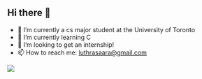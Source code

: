 ## Hi there 👋

<!--
**luthrasaara/luthrasaara** is a ✨ _special_ ✨ repository because its `README.md` (this file) appears on your GitHub profile.

Here are some ideas to get you started:

- 🔭 I’m currently a cs major student at the University of Toronto
- 🌱 I’m currently learning C
- 👯 I’m looking to get an internship!
- 🤔 I’m looking for help with ...
- 💬 Ask me about ...
- 📫 How to reach me: luthrasaara@gmail.com
- 😄 Pronouns: ...
- ⚡ Fun fact: ...
-->

- 🔭 I’m currently a cs major student at the University of Toronto
- 🌱 I’m currently learning C
- 👯 I’m looking to get an internship!
- 📫 How to reach me: luthrasaara@gmail.com
  

![](https://leetcard.jacoblin.cool/luthrasaara?cache=0)
